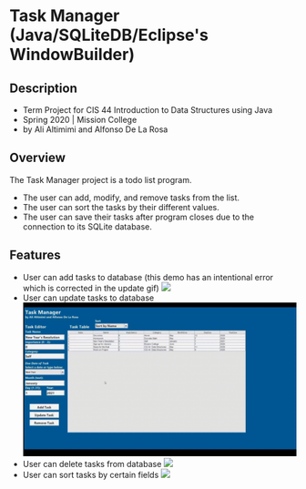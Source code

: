 # Task Manager (Java/SQLiteDB/Eclipse's WindowBuilder)

## Description
- Term Project for CIS 44 Introduction to Data Structures using Java
- Spring 2020 | Mission College
- by Ali Altimimi and Alfonso De La Rosa

## Overview
The Task Manager project is a todo list program.
- The user can add, modify, and remove tasks from the list.
- The user can sort the tasks by their different values.
- The user can save their tasks after program closes due to the connection to its SQLite database.

## Features
- User can add tasks to database (this demo has an intentional error which is corrected in the update gif)
![](https://github.com/alfonsodelarosa4/To-List-Application/blob/master/demo_gifs/create.gif)
- User can update tasks to database
![](https://github.com/alfonsodelarosa4/To-List-Application/blob/master/demo_gifs/remove.gif)
- User can delete tasks from database
![](https://github.com/alfonsodelarosa4/To-List-Application/blob/master/demo_gifs/sort.gif)
- User can sort tasks by certain fields
![](https://github.com/alfonsodelarosa4/To-List-Application/blob/master/demo_gifs/update.gif)
